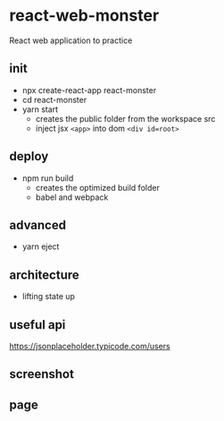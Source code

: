 # react-web-monster
React web application to practice

## init
- npx create-react-app react-monster
- cd react-monster
- yarn start
  - creates the public folder from the workspace src
  - inject jsx `<app>` into dom `<div id=root>`

## deploy
- npm run build
  - creates the optimized build folder
  - babel and webpack

## advanced
- yarn eject

## architecture
- lifting state up

## useful api
https://jsonplaceholder.typicode.com/users

## screenshot

## page
